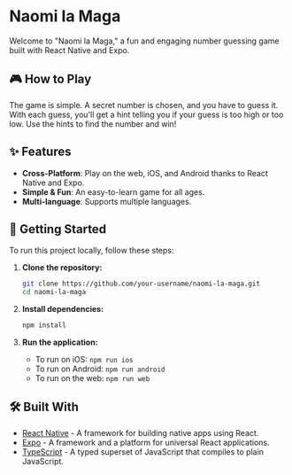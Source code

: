# Naomi la Maga

Welcome to "Naomi la Maga," a fun and engaging number guessing game built with React Native and Expo.

## 🎮 How to Play

The game is simple. A secret number is chosen, and you have to guess it. With each guess, you'll get a hint telling you if your guess is too high or too low. Use the hints to find the number and win!

## ✨ Features

-   **Cross-Platform**: Play on the web, iOS, and Android thanks to React Native and Expo.
-   **Simple & Fun**: An easy-to-learn game for all ages.
-   **Multi-language**: Supports multiple languages.

## 🚀 Getting Started

To run this project locally, follow these steps:

1.  **Clone the repository:**
    ```bash
    git clone https://github.com/your-username/naomi-la-maga.git
    cd naomi-la-maga
    ```

2.  **Install dependencies:**
    ```bash
    npm install
    ```

3.  **Run the application:**
    -   To run on iOS: `npm run ios`
    -   To run on Android: `npm run android`
    -   To run on the web: `npm run web`

## 🛠️ Built With

-   [React Native](https://reactnative.dev/) - A framework for building native apps using React.
-   [Expo](https://expo.dev/) - A framework and a platform for universal React applications.
-   [TypeScript](https://www.typescriptlang.org/) - A typed superset of JavaScript that compiles to plain JavaScript. 